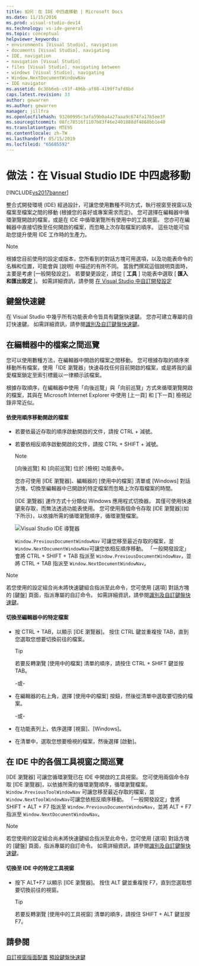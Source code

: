 ```yaml
---
title: 如何：在 IDE 中四處移動 | Microsoft Docs
ms.date: 11/15/2016
ms.prod: visual-studio-dev14
ms.technology: vs-ide-general
ms.topic: conceptual
helpviewer_keywords:
- environments [Visual Studio], navigation
- documents [Visual Studio], navigating
- IDE, navigation
- navigation [Visual Studio]
- files [Visual Studio], navigating between
- windows [Visual Studio], navigating
- Window.NextDocumentWindowNav
- IDE navigator
ms.assetid: 6c36b6eb-c93f-496b-af08-4199f7afd8bd
caps.latest.revision: 33
author: gewarren
ms.author: gewarren
manager: jillfra
ms.openlocfilehash: 93200995c3afa59b0a4a27aaa9c674fa17b5ee3f
ms.sourcegitcommit: 08fc78516f1107b83f46e2401888df4868bb1e40
ms.translationtype: MTE95
ms.contentlocale: zh-TW
ms.lasthandoff: 05/15/2019
ms.locfileid: "65685592"
---
```

# <a name="how-to-move-around-in-the-visual-studio-ide"></a>做法：在 Visual Studio IDE 中四處移動
[!INCLUDE[vs2017banner](../includes/vs2017banner.md)]

整合式開發環境 (IDE) 經過設計，可讓您使用數種不同方式，執行視窗至視窗以及檔案至檔案之間的移動 (根據您的喜好或專案需求而定)。 您可選擇在編輯器中循環瀏覽開啟的檔案，或是在 IDE 中循環瀏覽所有使用中的工具視窗。 您亦可在編輯器中直接切換至任何開啟的檔案，而忽略上次存取檔案的順序。 這些功能可協助您提升使用 IDE 工作時的生產力。

> [!NOTE]
> 根據您目前使用的設定或版本，您所看到的對話方塊可用選項，以及功能表命令的名稱和位置，可能會與 [說明] 中描述的有所不同。 當我們撰寫這個說明頁面時，主要是考慮 [一般開發設定]。 若要變更設定，請從 [ **工具** ] 功能表中選取 [ **匯入和匯出設定** ]。 如需詳細資訊，請參閱 [在 Visual Studio 中自訂開發設定](https://msdn.microsoft.com/22c4debb-4e31-47a8-8f19-16f328d7dcd3)

## <a name="keyboard-shortcuts"></a>鍵盤快速鍵
 在 Visual Studio 中幾乎所有功能表命令皆具有鍵盤快速鍵。 您亦可建立專屬的自訂快速鍵。 如需詳細資訊，請參閱[識別及自訂鍵盤快速鍵](../ide/identifying-and-customizing-keyboard-shortcuts-in-visual-studio.md)。

## <a name="navigating-among-files-in-the-editor"></a>在編輯器中的檔案之間巡覽
 您可以使用數種方法，在編輯器中開啟的檔案之間移動。 您可根據存取的順序來移動所有檔案，使用「IDE 瀏覽器」快速尋找任何目前開啟的檔案，或是將我的最愛檔案鎖定至索引標籤以一律顯示該檔案。

 根據存取順序，在編輯器中使用「向後巡覽」與「向前巡覽」方式來循環瀏覽開啟的檔案，其與在 Microsoft Internet Explorer 中使用 [上一頁] 和 [下一頁] 檢視記錄非常近似。

#### <a name="to-move-through-open-files-in-order-of-use"></a>依使用順序移動開啟的檔案

- 若要依最近存取的順序啟動開啟的文件，請按 CTRL + 減號。

- 若要依相反順序啟動開啟的文件，請按 CTRL + SHIFT + 減號。

  > [!NOTE]
  > [向後巡覽] 和 [向前巡覽] 位於 [檢視] 功能表中。

  您亦可使用 [IDE 瀏覽器]、編輯器的 [使用中的檔案] 清單或 [Windows] 對話方塊，切換至編輯器中已開啟的特定檔案而忽略上次存取檔案的時間。

  [IDE 瀏覽器] 運作方式十分類似 Windows 應用程式切換器。 其僅可使用快速鍵來存取，而無法透過功能表使用。 您可使用兩個命令存取 [IDE 瀏覽器]\(如下所示)，以依據所需的循環瀏覽順序，循環瀏覽檔案。

  ![Visual Studio IDE 導覽器](../ide/media/vs2015-ide-navigator.png "VS2015_IDE_Navigator")

  `Window.PreviousDocumentWindowNav` 可讓您移至最近存取的檔案，並`Window.NextDocumentWindowNav`可讓您依相反順序移動。 「一般開發設定」會將 CTRL + SHIFT + TAB 指派至 `Window.PreviousDocumentWindowNav`，並將 CTRL + TAB 指派至 `Window.NextDocumentWindowNav`。

> [!NOTE]
> 若您使用的設定組合尚未將快速鍵組合指派至此命令，您可使用 [選項] 對話方塊的 [鍵盤] 頁面，指派專屬的自訂命令。 如需詳細資訊，請參閱[識別及自訂鍵盤快速鍵](../ide/identifying-and-customizing-keyboard-shortcuts-in-visual-studio.md)。

#### <a name="to-switch-to-specific-files-in-the-editor"></a>切換至編輯器中的特定檔案

- 按 CTRL + TAB，以顯示 [IDE 瀏覽器]。 按住 CTRL 鍵並重複按 TAB，直到您選取您想要切換前往的檔案。

    > [!TIP]
    > 若要反轉瀏覽 [使用中的檔案] 清單的順序，請按住 CTRL + SHIFT 鍵並按 TAB。

     \-或-

- 在編輯器的右上角，選擇 [使用中的檔案] 按鈕，然後從清單中選取要切換的檔案。

     \-或-

- 在功能表列上，依序選擇 [視窗]、[Windows]。

- 在清單中，選取您想要檢視的檔案，然後選擇 [啟動]。

## <a name="navigating-among-tool-windows-in-the-ide"></a>在 IDE 中的各個工具視窗之間巡覽
 [IDE 瀏覽器] 可讓您循環瀏覽已在 IDE 中開啟的工具視窗。 您可使用兩個命令存取 [IDE 瀏覽器]，以依據所需的循環瀏覽順序，循環瀏覽檔案。 `Window.PreviousToolWindowNav` 可讓您移至最近存取的檔案，並`Window.NextToolWindowNav`可讓您依相反順序移動。 「一般開發設定」會將 SHIFT + ALT + F7 指派至 `Window.PreviousDocumentWindowNav`，並將 ALT + F7 指派至 `Window.NextDocumentWindowNav`。

> [!NOTE]
> 若您使用的設定組合尚未將快速鍵組合指派至此命令，您可使用 [選項] 對話方塊的 [鍵盤] 頁面，指派專屬的自訂命令。 如需詳細資訊，請參閱[識別及自訂鍵盤快速鍵](../ide/identifying-and-customizing-keyboard-shortcuts-in-visual-studio.md)。

#### <a name="to-switch-to-a-specific-tool-window-in-the-ide"></a>切換至 IDE 中的特定工具視窗

- 按下 ALT+F7 以顯示 [IDE 瀏覽器]。 按住 ALT 鍵並重複按 F7，直到您選取想要切換前往的視窗。

    > [!TIP]
    > 若要反轉瀏覽 [使用中的工具視窗] 清單的順序，請按住 SHIFT + ALT 鍵並按 F7。

## <a name="see-also"></a>請參閱
 [自訂視窗版面配置](../ide/customizing-window-layouts-in-visual-studio.md) [預設鍵盤快速鍵](../ide/default-keyboard-shortcuts-in-visual-studio.md)
